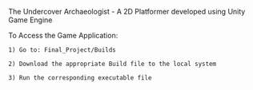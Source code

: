 The Undercover Archaeologist - A 2D Platformer developed using Unity Game Engine

To Access the Game Application:

    1) Go to: Final_Project/Builds
    
    2) Download the appropriate Build file to the local system
    
    3) Run the corresponding executable file

